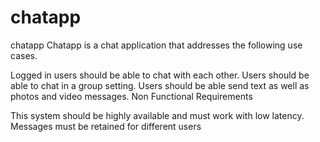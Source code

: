 # chatapp
chatapp
Chatapp is a chat application that addresses the following use cases.

Logged in users should be able to chat with each other.
Users should be able to chat in a group setting.
Users should be able send text as well as photos and video messages.
Non Functional Requirements

This system should be highly available and must work with low latency.
Messages must be retained for different users
